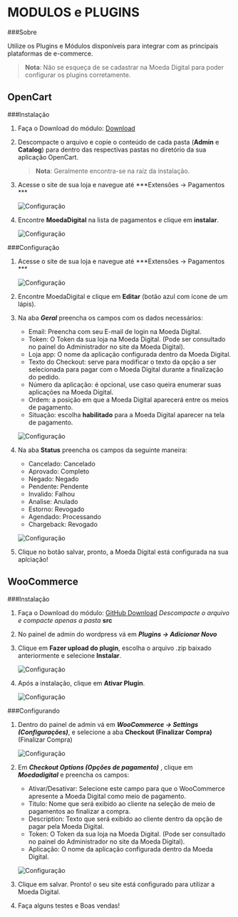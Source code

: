 MODULOS e PLUGINS
==================

###Sobre

Utilize os Plugins e Módulos disponíveis para integrar com as principais plataformas de e-commerce.

>**Nota**: Não se esqueça de se cadastrar na Moeda Digital para poder configurar os plugins corretamente. 

OpenCart
--------

###Instalação

 1. Faça o Download do módulo:
	[Download](https://github.com/MoedaDigital/OpenCartPlugin/archive/master-download.zip)

 2. Descompacte o arquivo e copie o conteúdo de cada pasta (**Admin** e **Catalog**) para dentro das respectivas pastas no diretório da sua aplicação OpenCart.

 	>**Nota**: Geralmente encontra-se na raíz da instalação.

 3. Acesse o site de sua loja e navegue até ***Extensões → Pagamentos ***

	![Configuração](images/modulos/opencart/1.png)

 4. Encontre **MoedaDigital** na lista de pagamentos e clique em **instalar**.

	![Configuração](images/modulos/opencart/2.png)


###Configuração

 1. Acesse o site de sua loja e navegue até ***Extensões → Pagamentos ***

	![Configuração](images/modulos/opencart/1.png)

 2. Encontre MoedaDigital e clique em **Editar** (botão azul com ícone de um lápis).

 3. Na aba ***Geral*** preencha os campos com os dados necessários:
	
	- Email: Preencha com seu E-mail de login na Moeda Digital.
	- Token: O Token da sua loja na Moeda Digital. (Pode ser consultado no painel do Administrador no site da Moeda Digital).
	- Loja app: O nome da aplicação configurada dentro da Moeda Digital.
	- Texto do Checkout: serve para modificar o texto da opção a ser selecionada para pagar com o Moeda Digital durante a finalização do pedido.
	- Número da aplicação: é opcional, use caso queira enumerar suas aplicações na Moeda Digital.
	- Ordem: a posição em que a Moeda Digital aparecerá entre os meios de pagamento.
	- Situação: escolha **habilitado** para a Moeda Digital aparecer na tela de pagamento.

	![Configuração](images/modulos/opencart/3.png)

 4. Na aba **Status** preencha os campos da seguinte maneira:

 	- Cancelado: Cancelado
 	- Aprovado: Completo
 	- Negado: Negado
 	- Pendente: Pendente
 	- Invalido: Falhou
 	- Analise: Anulado
 	- Estorno: Revogado
 	- Agendado: Processando
 	- Chargeback: Revogado

	![Configuração](images/modulos/opencart/4.png)

 5. Clique no botão salvar, pronto, a Moeda Digital está configurada na sua aplciação!


WooCommerce
-----------

###Instalação

 1. Faça o Download do módulo:
	 [GitHub Download](https://github.com/MoedaDigital/WooCommercePlugin/archive/master.zip)
	 *Descompacte o arquivo e compacte apenas a pasta* **src**

 2. No painel de admin do wordpress vá em ***Plugins → Adicionar Novo***

 3. Clique em **Fazer upload do plugin**, escolha o arquivo .zip baixado anteriormente e selecione **Instalar**.
 	
	![Configuração](images/modulos/woocommerce/2.PNG)

 4. Após a instalação, clique em **Ativar Plugin**.

	![Configuração](images/modulos/woocommerce/3.PNG)

###Configurando

 1. Dentro do painel de admin vá em ***WooCommerce → Settings (Configurações)***, e selecione a aba **Checkout (Finalizar Compra)** (Finalizar Compra)
	
	![Configuração](images/modulos/woocommerce/4.PNG)

 2. Em ***Checkout Options (Opções de pagamento)*** , clique em ***Moedadigital*** e preencha os campos:
	
	- Ativar/Desativar: Selecione este campo para que o WooCommerce apresente a Moeda Digital como meio de pagamento.
	- Titulo: Nome que será exibido ao cliente na seleção de meio de pagamentos ao finalizar a compra.
	- Description: Texto que será exibido ao cliente dentro da opção de pagar pela Moeda Digital.
	- Token: O Token da sua loja na Moeda Digital. (Pode ser consultado no painel do Administrador no site da Moeda Digital).
	- Aplicação: O nome da aplicação configurada dentro da Moeda Digital.

	![Configuração](images/modulos/woocommerce/5.PNG)
 
 3. Clique em salvar. Pronto! o seu site está configurado para utilizar a Moeda Digital.
 
 4. Faça alguns testes e Boas vendas!
